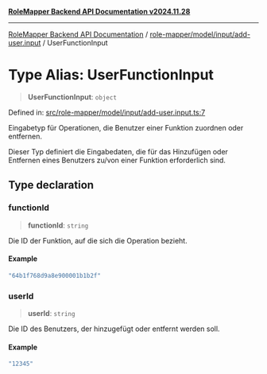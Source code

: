 [**RoleMapper Backend API Documentation v2024.11.28**](../../../../../README.md)

***

[RoleMapper Backend API Documentation](../../../../../modules.md) / [role-mapper/model/input/add-user.input](../README.md) / UserFunctionInput

# Type Alias: UserFunctionInput

> **UserFunctionInput**: `object`

Defined in: [src/role-mapper/model/input/add-user.input.ts:7](https://github.com/FlowCraft-AG/RoleMapper/blob/8da0bd78326e48681af59eedcf5fc8f5e650849b/backend/src/role-mapper/model/input/add-user.input.ts#L7)

Eingabetyp für Operationen, die Benutzer einer Funktion zuordnen oder entfernen.

Dieser Typ definiert die Eingabedaten, die für das Hinzufügen oder Entfernen
eines Benutzers zu/von einer Funktion erforderlich sind.

## Type declaration

### functionId

> **functionId**: `string`

Die ID der Funktion, auf die sich die Operation bezieht.

#### Example

```ts
"64b1f768d9a8e900001b1b2f"
```

### userId

> **userId**: `string`

Die ID des Benutzers, der hinzugefügt oder entfernt werden soll.

#### Example

```ts
"12345"
```
